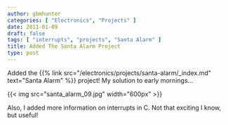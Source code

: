 ```yaml
---
author: gbmhunter
categories: [ "Electronics", "Projects" ]
date: 2011-01-09
draft: false
tags: [ "interrupts", "projects", "Santa Alarm" ]
title: Added The Santa Alarm Project
type: post
---
```


Added the {{% link src="/electronics/projects/santa-alarm/_index.md" text="Santa Alarm" %}} project! My solution to early mornings...

{{< img src="santa_alarm_09.jpg" width="600px" >}}

Also, I added more information on interrupts in C. Not that exciting I know, but useful!
